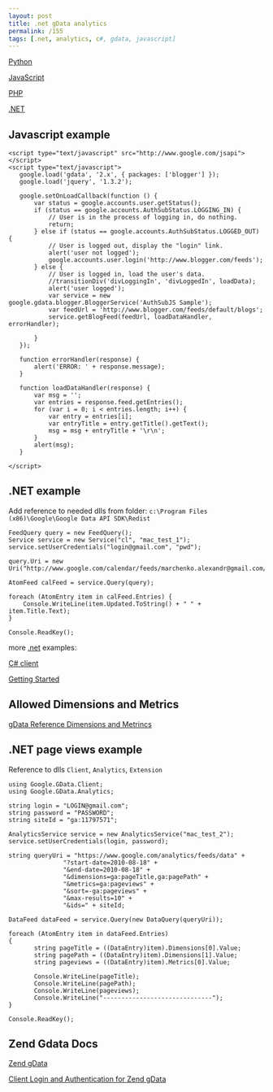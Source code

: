 ```yaml
---
layout: post
title: .net gData analytics
permalink: /155
tags: [.net, analytics, c#, gdata, javascript]
---
```


[Python](http://code.google.com/p/gdata-python-client/)

[JavaScript](http://code.google.com/p/gdata-javascript-client/)

[PHP](http://framework.zend.com/download/gdata)

[.NET](http://code.google.com/p/google-gdata/)

Javascript example
------------------

    <script type="text/javascript" src="http://www.google.com/jsapi"></script>
    <script type="text/javascript">
       google.load('gdata', '2.x', { packages: ['blogger'] });
       google.load('jquery', '1.3.2');

       google.setOnLoadCallback(function () {
           var status = google.accounts.user.getStatus();
           if (status == google.accounts.AuthSubStatus.LOGGING_IN) {
               // User is in the process of logging in, do nothing.
               return;
           } else if (status == google.accounts.AuthSubStatus.LOGGED_OUT) {
               // User is logged out, display the "login" link.
               alert('user not logged');
               google.accounts.user.login('http://www.blogger.com/feeds');
           } else {
               // User is logged in, load the user's data.
               //transitionDiv('divLoggingIn', 'divLoggedIn', loadData);
               alert('user logged');
               var service = new google.gdata.blogger.BloggerService('AuthSubJS Sample');
               var feedUrl = 'http://www.blogger.com/feeds/default/blogs';
               service.getBlogFeed(feedUrl, loadDataHandler, errorHandler);

           }
       });

       function errorHandler(response) {
           alert('ERROR: ' + response.message);
       }

       function loadDataHandler(response) {
           var msg = '';
           var entries = response.feed.getEntries();
           for (var i = 0; i < entries.length; i++) {
               var entry = entries[i];
               var entryTitle = entry.getTitle().getText();
               msg = msg + entryTitle + '\r\n';
           }
           alert(msg);
       }

    </script>

.NET example
------------

Add reference to needed dlls from folder: `c:\Program Files (x86)\Google\Google Data API SDK\Redist`

    FeedQuery query = new FeedQuery();
    Service service = new Service("cl", "mac_test_1");
    service.setUserCredentials("login@gmail.com", "pwd");

    query.Uri = new Uri("http://www.google.com/calendar/feeds/marchenko.alexandr@gmail.com/private/full");

    AtomFeed calFeed = service.Query(query);

    foreach (AtomEntry item in calFeed.Entries) {
        Console.WriteLine(item.Updated.ToString() + " " + item.Title.Text);
    }

    Console.ReadKey();

more [.net](https://docs.google.com/document/d/1SBx8Fdei_Wljx4mNtpiDZLfipYbO76hdL5lDEvH8lgg/edit?hl=ru) examples:

[C# client](http://code.google.com/intl/ru/apis/gdata/client-cs.html)

[Getting Started](http://google-gdata.googlecode.com/svn/docs/folder1/GettingStarted.html)

Allowed Dimensions and Metrics
------------------------------

[gData Reference Dimensions and Metrincs](http://code.google.com/intl/ru/apis/analytics/docs/gdata/gdataReferenceDimensionsMetrics.html)

.NET page views example
-----------------------

Reference to dlls `Client`, `Analytics`, `Extension`

    using Google.GData.Client;
    using Google.GData.Analytics;

    string login = "LOGIN@gmail.com";
    string password = "PASSWORD";
    string siteId = "ga:11797571";

    AnalyticsService service = new AnalyticsService("mac_test_2");
    service.setUserCredentials(login, password);

    string queryUri = "https://www.google.com/analytics/feeds/data" +
                   "?start-date=2010-08-18" +
                   "&end-date=2010-08-18" +
                   "&dimensions=ga:pageTitle,ga:pagePath" +
                   "&metrics=ga:pageviews" +
                   "&sort=-ga:pageviews" +
                   "&max-results=10" +
                   "&ids=" + siteId;

    DataFeed dataFeed = service.Query(new DataQuery(queryUri));

    foreach (AtomEntry item in dataFeed.Entries)
    {
           string pageTitle = ((DataEntry)item).Dimensions[0].Value;
           string pagePath = ((DataEntry)item).Dimensions[1].Value;
           string pageviews = ((DataEntry)item).Metrics[0].Value;

           Console.WriteLine(pageTitle);
           Console.WriteLine(pagePath);
           Console.WriteLine(pageviews);
           Console.WriteLine("------------------------------");
    }

    Console.ReadKey();

Zend Gdata Docs
---------------

[Zend gData](http://framework.zend.com/manual/en/zend.gdata.html)

[Client Login and Authentication for Zend gData](http://www.ngoprekweb.com/2006/11/04/clientlogin-authentication-for-zend-gdata/)

